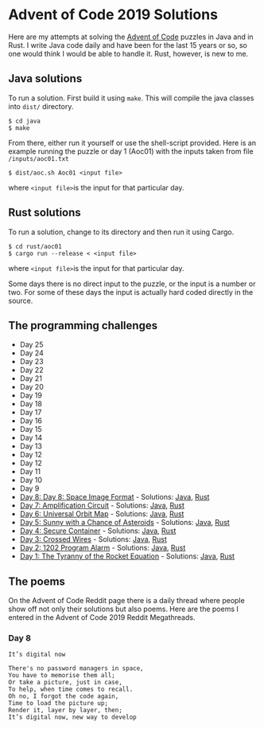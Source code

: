 # Advent of Code 2019 Solutions
Here are my attempts at solving the [Advent of Code](https://adventofcode.com/) puzzles in Java and in Rust.
I write Java code daily and have been for the last 15 years or so, so one would think I would be able to handle it.
Rust, however, is new to me. 

## Java solutions
To run a solution. 
First build it using ```make```. This will compile the java classes into ```dist/``` directory.
```
$ cd java
$ make
```

From there, either run it yourself or use the shell-script provided. Here is an example running the puzzle or day 1 (Aoc01)
with the inputs taken from file ```/inputs/aoc01.txt```

```
$ dist/aoc.sh Aoc01 <input file>
```
where ```<input file>```is the input for that particular day.

## Rust solutions
To run a solution, change to its directory and then run it using Cargo. 

```
$ cd rust/aoc01
$ cargo run --release < <input file>
```
where ```<input file>```is the input for that particular day.

Some days there is no direct input to the puzzle, or the input is a number or two. For some of these days the input is actually hard coded directly in the source. 

## The programming challenges
* Day 25 
* Day 24
* Day 23
* Day 22
* Day 21
* Day 20
* Day 19
* Day 18
* Day 17
* Day 16
* Day 15
* Day 14
* Day 13
* Day 12
* Day 12
* Day 11
* Day 10
* Day 9
* [Day 8: Day 8: Space Image Format](https://adventofcode.com/2019/day/8) - Solutions: [Java](https://github.com/saidaspen/aoc2019/blob/master/java/src/se/saidaspen/aoc2019/aoc08/Aoc08.java), [Rust](https://github.com/saidaspen/aoc2019/blob/master/rust/aoc08/src/main.rs)
* [Day 7: Amplification Circuit](https://adventofcode.com/2019/day/7) - Solutions: [Java](https://github.com/saidaspen/aoc2019/blob/master/java/src/se/saidaspen/aoc2019/aoc07/Aoc07.java), [Rust](https://github.com/saidaspen/aoc2019/blob/master/rust/aoc07/src/main.rs)
* [Day 6: Universal Orbit Map](https://adventofcode.com/2019/day/6) - Solutions: [Java](https://github.com/saidaspen/aoc2019/blob/master/java/src/se/saidaspen/aoc2019/aoc06/Aoc06.java), [Rust](https://github.com/saidaspen/aoc2019/blob/master/rust/aoc06/src/main.rs)
* [Day 5: Sunny with a Chance of Asteroids](https://adventofcode.com/2019/day/5) - Solutions: [Java](https://github.com/saidaspen/aoc2019/blob/master/java/src/se/saidaspen/aoc2019/aoc05/Aoc05.java), [Rust](https://github.com/saidaspen/aoc2019/blob/master/rust/aoc05/src/main.rs)
* [Day 4: Secure Container](https://adventofcode.com/2019/day/4) - Solutions: [Java](https://github.com/saidaspen/aoc2019/blob/master/java/src/se/saidaspen/aoc2019/aoc04/Aoc04.java), [Rust](https://github.com/saidaspen/aoc2019/blob/master/rust/aoc04/src/main.rs)
* [Day 3: Crossed Wires](https://adventofcode.com/2019/day/3) - Solutions: [Java](https://github.com/saidaspen/aoc2019/blob/master/java/src/se/saidaspen/aoc2019/aoc03/Aoc03.java), [Rust](https://github.com/saidaspen/aoc2019/blob/master/rust/aoc03/src/main.rs)
* [Day 2: 1202 Program Alarm](https://adventofcode.com/2019/day/2) - Solutions: [Java](https://github.com/saidaspen/aoc2019/blob/master/java/src/se/saidaspen/aoc2019/aoc02/Aoc02.java), [Rust](https://github.com/saidaspen/aoc2019/blob/master/rust/aoc02/src/main.rs)
* [Day 1: The Tyranny of the Rocket Equation](https://adventofcode.com/2019/day/1) - Solutions: [Java](https://github.com/saidaspen/aoc2019/blob/master/java/src/se/saidaspen/aoc2019/aoc01/Aoc01.java), [Rust](https://github.com/saidaspen/aoc2019/blob/master/rust/aoc01/src/main.rs) 


## The poems
On the Advent of Code Reddit page there is a daily thread where people show off not only their solutions but also poems.
Here are the poems I entered in the Advent of Code 2019 Reddit Megathreads.

### Day 8

    It’s digital now

    There's no password managers in space,
    You have to memorise them all;
    Or take a picture, just in case,
    To help, when time comes to recall.
    Oh no, I forgot the code again,
    Time to load the picture up;
    Render it, layer by layer, then;
    It’s digital now, new way to develop

